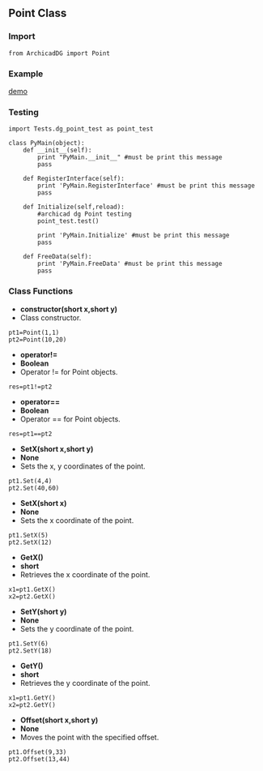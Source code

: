 ## Point Class

### Import
```
from ArchicadDG import Point
``` 

### Example
[demo](../../Scripts/Tests/dg_point_test.py)

### Testing
```
import Tests.dg_point_test as point_test

class PyMain(object):
    def __init__(self):
        print "PyMain.__init__" #must be print this message
        pass

    def RegisterInterface(self):
        print 'PyMain.RegisterInterface' #must be print this message
        pass
    
    def Initialize(self,reload):
        #archicad dg Point testing
        point_test.test()
        
        print 'PyMain.Initialize' #must be print this message
        pass

    def FreeData(self):
        print 'PyMain.FreeData' #must be print this message
        pass

```

### Class Functions

* **constructor(short x,short y)**
* Class constructor.
```
pt1=Point(1,1)
pt2=Point(10,20)
```

* **operator!=**
* **Boolean**
* Operator != for Point objects.

```
res=pt1!=pt2
```

* **operator==**
* **Boolean**
* Operator == for Point objects.

```
res=pt1==pt2
```

* **SetX(short x,short y)**
* **None**
* Sets the x, y coordinates of the point.
```
pt1.Set(4,4)
pt2.Set(40,60)
```


* **SetX(short x)**
* **None**
* Sets the x coordinate of the point.

```
pt1.SetX(5)
pt2.SetX(12)
```

* **GetX()**
* **short**
* Retrieves the x coordinate of the point.

```
x1=pt1.GetX()
x2=pt2.GetX()
```

* **SetY(short y)**
* **None**
* Sets the y coordinate of the point.

```
pt1.SetY(6)
pt2.SetY(18)
```

* **GetY()**
* **short**
* Retrieves the y coordinate of the point.

```
x1=pt1.GetY()
x2=pt2.GetY()
```

* **Offset(short x,short y)**
* **None**
* Moves the point with the specified offset.

```
pt1.Offset(9,33)
pt2.Offset(13,44)
```


